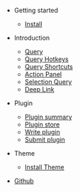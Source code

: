 - Getting started

    - [Install](install.md)

- Introduction

    - [Query](query.md)
    - [Query Hotkeys](query_hotkeys.md)
    - [Query Shortcuts](query_shortcuts.md)
    - [Action Panel](action_panel.md)
    - [Selection Query](selection_query.md)
    - [Deep Link](deep_link.md)

- Plugin

    - [Plugin summary](plugin_summary.md)
    - [Plugin store](plugin_store.md)
    - [Write plugin](vue.md)
    - [Submit plugin](helpers.md)

- Theme
    - [Install Theme](theme.md)

- [Github](https://github.com/Wox-launcher/Wox)
